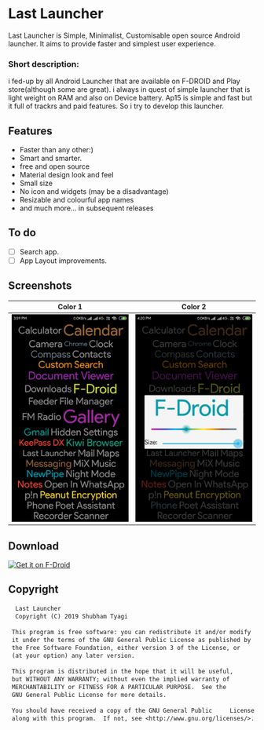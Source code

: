 # Last Launcher
Last Launcher is Simple, Minimalist, Customisable open source Android launcher. It aims to provide faster and simplest user experience. 

### Short description:
i fed-up by all Android Launcher that are available on F-DROID and Play store(although some are great). i always in quest of simple launcher that is light weight on RAM and also on Device battery. Ap15 is simple and fast but it full of trackrs and paid features. So i try to develop this launcher.
## Features
* Faster than any other:)
* Smart and smarter.
* free and open source
* Material design look and feel
* Small size
* No icon and widgets (may be a disadvantage)
* Resizable and colourful app names
* and much more... in subsequent releases
## To do
* [ ] Search app.
* [ ]  App Layout improvements.
## Screenshots
| Color 1| Color 2 |
|:-:|:-:|
| ![Home](/fastlane/metadata/android/en-US/images/phoneScreenshots/1.png?raw=true "Home") | ![Settings](/fastlane/metadata/android/en-US/images/phoneScreenshots/3.png?raw=true "Settings") |
## Download
[<img src="https://f-droid.org/badge/get-it-on.png"
     alt="Get it on F-Droid"
     height="80">](https://f-droid.org/packages/io.github.subhamtyagi.lastlauncher/)
## 
## Copyright

      Last Launcher
      Copyright (C) 2019 Shubham Tyagi

     This program is free software: you can redistribute it and/or modify
     it under the terms of the GNU General Public License as published by
     the Free Software Foundation, either version 3 of the License, or
     (at your option) any later version.

     This program is distributed in the hope that it will be useful,
     but WITHOUT ANY WARRANTY; without even the implied warranty of
     MERCHANTABILITY or FITNESS FOR A PARTICULAR PURPOSE.  See the
     GNU General Public License for more details.

     You should have received a copy of the GNU General Public     License
     along with this program.  If not, see <http://www.gnu.org/licenses/>.






